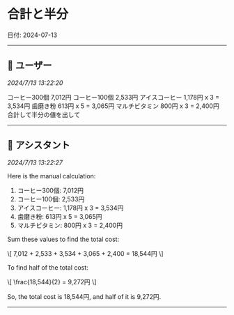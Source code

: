 # 合計と半分

日付: 2024-07-13

---

## 👤 ユーザー
*2024/7/13 13:22:20*

コーヒー300個 7,012円
コーヒー100個 2,533円
アイスコーヒー 1,178円 x 3 = 3,534円
歯磨き粉 613円 x 5 = 3,065円
マルチビタミン 800円 x 3 = 2,400円
合計して半分の値を出して

---

## 🤖 アシスタント
*2024/7/13 13:22:27*

Here is the manual calculation:

1. コーヒー300個: 7,012円
2. コーヒー100個: 2,533円
3. アイスコーヒー: 1,178円 x 3 = 3,534円
4. 歯磨き粉: 613円 x 5 = 3,065円
5. マルチビタミン: 800円 x 3 = 2,400円

Sum these values to find the total cost:

\\\[ 7,012 + 2,533 + 3,534 + 3,065 + 2,400 = 18,544円 \\\]

To find half of the total cost:

\\\[ \\frac{18,544}{2} = 9,272円 \\\]

So, the total cost is 18,544円, and half of it is 9,272円.

---
